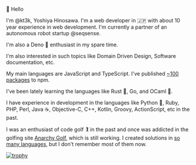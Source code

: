 :wave: Hello

I'm @kt3k, Yoshiya Hinosawa. I'm a web developer in :jp: with about 10 year experience in web development. I'm currently a partner of an autonomous robot startup @seqsense.

I'm also a Deno :sauropod: enthusiast in my spare time.

I'm also interested in such topics like Domain Driven Design, Software documentation, etc.

My main languages are JavaScript and TypeScript. I've published [~100 packages](https://www.npmjs.com/~kt3k) to npm.

I've been lately learning the languages like Rust :crab:, Go, and OCaml :camel:.

I have experience in development in the languages like Python :snake:, Ruby, PHP, Perl, Java :coffee:, Objective-C, C++, Kotlin, Groovy, ActionScript, etc in the past.

I was an enthusiast of code golf :golfing: in the past and once was addicted in the golfing site [Anarchy Golf](http://golf.shinh.org/), which is still working. I created solutions in [so many languages](https://github.com/kt3k/anarchy-golf-old-solutions), but I don't remember most of them now.

[![trophy](https://github-profile-trophy.vercel.app/?username=kt3k)](https://github.com/ryo-ma/github-profile-trophy)

